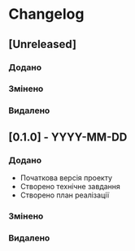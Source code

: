 # Changelog

## [Unreleased]

### Додано

### Змінено

### Видалено

## [0.1.0] - YYYY-MM-DD

### Додано
- Початкова версія проекту
- Створено технічне завдання
- Створено план реалізації

### Змінено

### Видалено